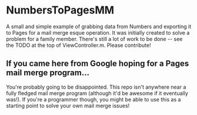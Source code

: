 # NumbersToPagesMM
A small and simple example of grabbing data from Numbers and exporting it to Pages for a mail merge esque operation. It was initially created to solve a problem for a family member. There's still a lot of work to be done -- see the TODO at the top of ViewController.m. Please contribute!


## If you came here from Google hoping for a Pages mail merge program...

You're probably going to be disappointed. This repo isn't anywhere near a fully fledged mail merge program (although it'd be awesome if it eventually was!). If you're a programmer though, you might be able to use this as a starting point to solve your own mail merge issues!
